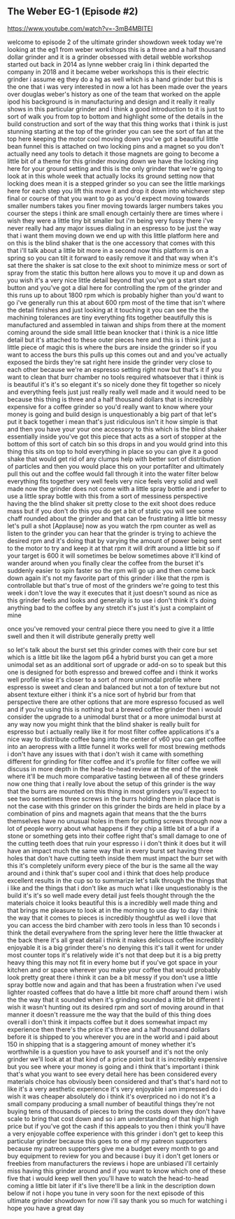 ## The Weber EG-1 (Episode #2)

<https://www.youtube.com/watch?v=-3mB4MBITEI>

welcome to episode 2 of the ultimate
grinder showdown week
today we're looking at the eg1 from
weber workshops
this is a three and a half thousand
dollar grinder
and it is a grinder obsessed with detail
webble workshop started out back in 2014
as lynne webber
craig lin i think departed the company
in 2018 and it became weber workshops
this is their electric grinder i assume
eg they do
a hg as well which is a hand grinder but
this is the one that i was very
interested in now a lot has been made
over the years over douglas weber's
history as one of the team that worked
on the apple ipod
his background is in manufacturing and
design and it really
it really shows in this particular
grinder
and i think a good introduction to it is
just to sort of walk you from top
to bottom and highlight some of the
details in the build construction
and sort of the way that this thing
works that i think is just
stunning starting at the top of the
grinder you can see the sort of fan at
the top here keeping the motor cool
moving down you've got a beautiful
little bean funnel this is attached
on two locking pins and a magnet so you
don't actually need any tools to detach
it
those magnets are going to become a
little bit of a theme for this grinder
moving down we have the locking ring
here for your ground setting and this is
the only grinder that we're going to
look at
in this whole week that actually locks
its ground setting now that locking does
mean it is
a stepped grinder so you can see the
little markings here for each step you
lift this
move it and drop it down into whichever
step final or course of that you want to
go
as you'd expect moving towards smaller
numbers takes you finer moving towards
larger numbers takes you courser
the steps i think are small enough
certainly there are times where i wish
they were a little tiny bit smaller but
i'm being very fussy there
i've never really had any major issues
dialing in an espresso to be just the
way that i want them
moving down we end up with this little
platform here and on this is the blind
shaker
that is the one accessory that comes
with this that i'll talk about a little
bit more in a second
now this platform is on a spring so you
can tilt it forward to easily remove it
and that way when it's sat there the
shaker is sat close to the exit shoot to
minimize
mess or sort of spray from the static
this button here
allows you to move it up and down as you
wish it's a very nice little detail
beyond that you've got a start stop
button and you've got a dial
here for controlling the rpm of the
grinder and this runs up to about 1800
rpm
which is probably higher than you'd want
to go i've generally run this at about
600 rpm most of the time that isn't
where the detail finishes
and just looking at it touching it you
can see the the machining tolerances are
tiny everything fits together
beautifully this is manufactured and
assembled in taiwan
and ships from there at the moment
coming around the side
small little bean knocker that i think
is a nice little detail but it's
attached to
these outer pieces here and this is i
think
just a little piece of magic this is
where the burs are inside the grinder so
if you want to access the burs
this pulls up this comes out
and and you've actually exposed the
birds they're sat
right here inside the grinder very close
to each other because we're an espresso
setting right now
but that's it if you want to clean that
burr chamber
no tools required whatsoever
that i think is is beautiful it's it's
so elegant it's so nicely done
they fit together so nicely and
everything feels
just just really really well made
and it would need to be because this
thing is three and a half
thousand dollars that is incredibly
expensive for a coffee grinder so you'd
really want to know where your money is
going and build
design is unquestionably a big part of
that let's put it back together
i mean that's just ridiculous isn't it
how simple is that and then you have
your your one accessory to this which is
the blind shaker
essentially inside you've got this piece
that acts as a
sort of stopper at the bottom of this
sort of catch bin
so this drops in and you would grind
into this thing
this sits on top to hold everything in
place so you can give it a good shake
that would get rid of any clumps
help with better sort of distribution of
particles and then you would place this
on your portafilter and ultimately
pull this out and the coffee would fall
through it into the water filter below
everything fits together very well feels
very nice feels very solid
and well made now the grinder does not
come with a little spray bottle
and i prefer to use a little spray
bottle with this
from a sort of messiness perspective
having the the blind shaker sit pretty
close to the exit shoot does reduce mass
but if you don't do this you do get a
bit of static you will see some chaff
rounded about the grinder and that can
be frustrating a little bit messy
let's pull a shot
[Applause]
now as you watch the rpm counter as well
as listen to the grinder
you can hear that the grinder is trying
to achieve the desired rpm and it's
doing that by
varying the amount of power being sent
to the motor to try and keep it
at that rpm it will drift around a
little bit so if your target is 600 it
will sometimes be below sometimes above
it'll kind of wander around
when you finally clear the coffee from
the burset
it's suddenly easier to spin faster so
the rpm will go up and then come back
down again
it's not my favorite part of this
grinder i like that the rpm is
controllable
but that's true of most of the grinders
we're going to test this week i don't
love the way it executes that
it just doesn't sound as nice as this
grinder feels and looks and generally is
to use
i don't think it's doing anything bad to
the coffee by any stretch
it's just it's just a complaint of mine

once you've removed your central piece
there you need to give it a little swell
and then it will distribute generally
pretty well

so let's talk about the burst set this
grinder comes with their core
bur set which is a little bit like the
lagom p64
a hybrid burst you can get a more
unimodal set
as an additional sort of upgrade or
add-on so to speak
but this one is designed for both
espresso and brewed coffee
and i think it works well profile wise
it's closer
to a sort of more unimodal profile where
espresso is sweet and clean and balanced
but not a ton of texture
but not absent texture either i think
it's a nice sort of hybrid bur from that
perspective
there are other options that are more
espresso focused as well
and if you're using this is nothing but
a brewed coffee grinder then i would
consider the upgrade to a unimodal burst
that or a more unimodal burst at any way
now you might think that the blind
shaker is really built for espresso but
i actually really like it for most
filter coffee applications it's a nice
way to distribute coffee bang into the
center of v60
you can get coffee into an aeropress
with a little funnel it works well for
most brewing methods
i don't have any issues with that i
don't wish it came with something
different for grinding for filter coffee
and it's profile for filter coffee we
will discuss in more depth
in the head-to-head review at the end of
the week where it'll be much more
comparative tasting between all of these
grinders now one thing that i really
love about the setup of this grinder
is the way that the burrs are mounted on
this thing
in most grinders you'll expect to see
two sometimes three
screws in the burrs holding them in
place that is not the case with this
grinder
on this grinder the birds are held in
place by a combination of pins and
magnets again
that means that the the burrs themselves
have no
unusual holes in them for putting screws
through now a lot of people worry about
what happens if they chip a little bit
of a bur if a stone or something gets
into their coffee
right that's small damage to one of the
cutting teeth does that ruin your
espresso
i i don't think it does but it will have
an impact much the same way that in
every burst set
having three holes that don't have
cutting teeth inside them
must impact the burr set with this it's
completely uniform
every piece of the bur is the same all
the way around and i think that's super
cool and i think that does help
produce excellent results in the cup so
to summarize
let's talk through the things that i
like and the things that i don't like as
much
what i like unquestionably is the build
it's it's so well made every detail just
feels thought through
the the materials choice it looks
beautiful
this is a incredibly well made thing and
that brings me pleasure
to look at in the morning to use day to
day i think the way that it comes to
pieces
is incredibly thoughtful as well i love
that you can access
the bird chamber with zero tools in less
than 10 seconds i think the detail
everywhere from the spring lever here
the little thwacker at the back there
it's all great
detail i think it makes delicious coffee
incredibly enjoyable
it is a big grinder there's no denying
this it's tall
it went for under most counter tops it's
relatively wide
it's not that deep but it is a big
pretty heavy thing
this may not fit in every home but if
you've got space in your kitchen
and or space wherever you make your
coffee that would probably look pretty
great there i think it can be a bit
messy
if you don't use a little spray bottle
now and again and that has been a
frustration
when i've used lighter roasted coffees
that do have a little bit more chaff
around them
i wish the the way that it sounded when
it's grinding
sounded a little bit different i wish it
wasn't hunting out its desired rpm and
sort of
moving around in that manner it doesn't
reassure me the way that the build of
this thing does
overall i don't think it impacts coffee
but it does
somewhat impact my experience then
there's the price
it's three and a half thousand dollars
before it is shipped to you wherever you
are in the world and i paid about 150
in shipping that is a staggering amount
of money
whether it's worthwhile is a question
you have to ask yourself and it's not
the only grinder we'll look at
at that kind of a price point but it is
incredibly expensive
but you see where your money is going
and i think that's important
i think that's what you want to see
every detail here has been considered
every materials choice has obviously
been considered and that's
that's hard not to like it's a very
aesthetic experience it's very enjoyable
i am impressed do i wish it was cheaper
absolutely
do i think it's overpriced no i do not
it's a small company
producing a small number of beautiful
things they're not buying
tens of thousands of pieces to bring the
costs down they don't have scale to
bring that cost down
and so i am understanding of that high
high price but if you've got the cash
if this appeals to you then i think
you'll have a very enjoyable coffee
experience
with this grinder i don't get to keep
this particular grinder because this
goes to one of my patreon supporters
because my patreon supporters give me a
budget every month to go and buy
equipment to review for you
and because i buy it i don't get loners
or freebies from manufacturers
the reviews i hope are unbiased i'll
certainly miss having this grinder
around
and if you want to know which one of
these five that i would keep
well then you'll have to watch the
head-to-head coming
a little bit later if it's live there'll
be a link in the description down below
if not i hope you tune in very soon for
the next episode of this ultimate
grinder showdown
for now i'll say thank you so much for
watching i hope you have a great day
